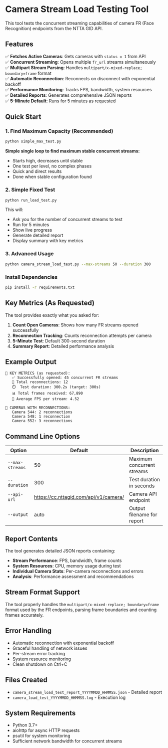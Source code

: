 # Camera Stream Load Testing Tool

This tool tests the concurrent streaming capabilities of camera FR (Face Recognition) endpoints from the NTTA GID API.

## Features

✅ **Fetches Active Cameras**: Gets cameras with `status = 1` from API  
✅ **Concurrent Streaming**: Opens multiple `fr_url` streams simultaneously  
✅ **Multipart Stream Parsing**: Handles `multipart/x-mixed-replace; boundary=frame` format  
✅ **Automatic Reconnection**: Reconnects on disconnect with exponential backoff  
✅ **Performance Monitoring**: Tracks FPS, bandwidth, system resources  
✅ **Detailed Reports**: Generates comprehensive JSON reports  
✅ **5-Minute Default**: Runs for 5 minutes as requested  

## Quick Start

### 1. Find Maximum Capacity (Recommended)
```bash
python simple_max_test.py
```
**Simple single loop to find maximum stable concurrent streams:**
- Starts high, decreases until stable
- One test per level, no complex phases
- Quick and direct results
- Done when stable configuration found

### 2. Simple Fixed Test
```bash
python run_load_test.py
```
This will:
- Ask you for the number of concurrent streams to test
- Run for 5 minutes
- Show live progress
- Generate detailed report
- Display summary with key metrics

### 3. Advanced Usage
```bash
python camera_stream_load_test.py --max-streams 50 --duration 300
```

### Install Dependencies
```bash
pip install -r requirements.txt
```

## Key Metrics (As Requested)

The tool provides exactly what you asked for:

1. **Count Open Cameras**: Shows how many FR streams opened successfully
2. **Reconnection Tracking**: Counts reconnection attempts per camera
3. **5-Minute Test**: Default 300-second duration
4. **Summary Report**: Detailed performance analysis

## Example Output

```
🎯 KEY METRICS (as requested):
   ✅ Successfully opened: 45 concurrent FR streams
   🔄 Total reconnections: 12
   ⏱️  Test duration: 300.2s (target: 300s)
   📊 Total frames received: 67,890
   🚀 Average FPS per stream: 4.52

🔄 CAMERAS WITH RECONNECTIONS:
   Camera 544: 2 reconnections
   Camera 548: 1 reconnection
   Camera 552: 3 reconnections
```

## Command Line Options

| Option | Default | Description |
|--------|---------|-------------|
| `--max-streams` | 50 | Maximum concurrent streams |
| `--duration` | 300 | Test duration in seconds |
| `--api-url` | https://cc.nttagid.com/api/v1/camera/ | Camera API endpoint |
| `--output` | auto | Output filename for report |

## Report Contents

The tool generates detailed JSON reports containing:

- **Stream Performance**: FPS, bandwidth, frame counts
- **System Resources**: CPU, memory usage during test
- **Individual Camera Stats**: Per-camera reconnections and errors
- **Analysis**: Performance assessment and recommendations

## Stream Format Support

The tool properly handles the `multipart/x-mixed-replace; boundary=frame` format used by the FR endpoints, parsing frame boundaries and counting frames accurately.

## Error Handling

- Automatic reconnection with exponential backoff
- Graceful handling of network issues
- Per-stream error tracking
- System resource monitoring
- Clean shutdown on Ctrl+C

## Files Created

- `camera_stream_load_test_report_YYYYMMDD_HHMMSS.json` - Detailed report
- `camera_load_test_YYYYMMDD_HHMMSS.log` - Execution log

## System Requirements

- Python 3.7+
- aiohttp for async HTTP requests
- psutil for system monitoring
- Sufficient network bandwidth for concurrent streams